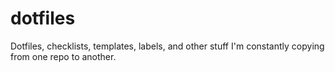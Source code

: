 # dotfiles
Dotfiles, checklists, templates, labels, and other stuff I'm constantly copying from one repo to another.
